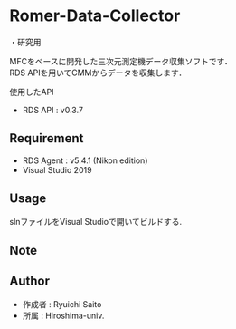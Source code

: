# Romer-Data-Collector

・研究用  

MFCをベースに開発した三次元測定機データ収集ソフトです．<br>
RDS APIを用いてCMMからデータを収集します．  

使用したAPI
* RDS API : v0.3.7 

## Requirement
 
* RDS Agent : v5.4.1 (Nikon edition)
* Visual Studio 2019


## Usage

slnファイルをVisual Studioで開いてビルドする.


## Note
 


 
## Author

* 作成者 : Ryuichi Saito
* 所属   : Hiroshima-univ. 


